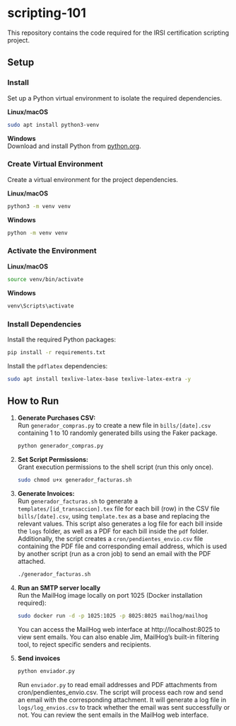 # scripting-101

This repository contains the code required for the IRSI certification scripting project.

## Setup

### Install

Set up a Python virtual environment to isolate the required dependencies.

**Linux/macOS**
```bash
sudo apt install python3-venv
```

**Windows**  
Download and install Python from [python.org](https://www.python.org/downloads/windows/).

### Create Virtual Environment

Create a virtual environment for the project dependencies.

**Linux/macOS**
```bash
python3 -m venv venv
```

**Windows**
```bash
python -m venv venv
```

### Activate the Environment

**Linux/macOS**
```bash
source venv/bin/activate
```

**Windows**
```bash
venv\Scripts\activate
```

### Install Dependencies

Install the required Python packages:

```bash
pip install -r requirements.txt
```

Install the `pdflatex` dependencies:

```bash
sudo apt install texlive-latex-base texlive-latex-extra -y
```

## How to Run

1. **Generate Purchases CSV:**  
    Run `generador_compras.py` to create a new file in `bills/[date].csv` containing 1 to 10 randomly generated bills using the Faker package.
    ```bash
    python generador_compras.py
    ```

2. **Set Script Permissions:**  
    Grant execution permissions to the shell script (run this only once).
    ```bash
    sudo chmod u+x generador_facturas.sh
    ```

3. **Generate Invoices:**  
    Run `generador_facturas.sh` to generate a `templates/[id_transaccion].tex` file for each bill (row) in the CSV file `bills/[date].csv`, using `template.tex` as a base and replacing the relevant values. This script also generates a log file for each bill inside the `logs` folder, as well as a PDF for each bill inside the `pdf` folder. Additionally, the script creates a `cron/pendientes_envio.csv` file containing the PDF file and corresponding email address, which is used by another script (run as a cron job) to send an email with the PDF attached.

    ```bash
    ./generador_facturas.sh
    ```

4. **Run an SMTP server locally**  
    Run the MailHog image locally on port 1025 (Docker installation required):  
    ```bash
    sudo docker run -d -p 1025:1025 -p 8025:8025 mailhog/mailhog
    ```
    You can access the MailHog web interface at http://localhost:8025 to view sent emails.
    You can also enable Jim, MailHog’s built-in filtering tool, to reject specific senders and recipients.
   
5. **Send invoices**  
    ```bash
    python enviador.py
    ```
    Run `enviador.py` to read email addresses and PDF attachments from cron/pendientes_envio.csv.
    The script will process each row and send an email with the corresponding attachment.
    It will generate a log file in `logs/log_envios.csv` to track whether the email was sent successfully or not.
    You can review the sent emails in the MailHog web interface.



